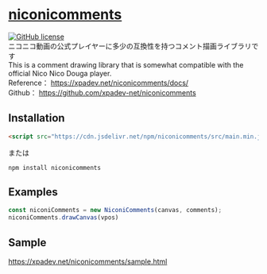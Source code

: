 # [niconicomments](https://xpadev.net/niconicomments/)
[![GitHub license](https://img.shields.io/badge/license-MIT-blue.svg)](https://github.com/xpadev_net/niconicomments/LICENSE)  
ニコニコ動画の公式プレイヤーに多少の互換性を持つコメント描画ライブラリです  
This is a comment drawing library that is somewhat compatible with the official Nico Nico Douga player.  
Reference： https://xpadev.net/niconicomments/docs/  
Github： https://github.com/xpadev-net/niconicomments  

## Installation
```html
<script src="https://cdn.jsdelivr.net/npm/niconicomments/src/main.min.js"></script>
```
または
```
npm install niconicomments
```

## Examples
```javascript
const niconiComments = new NiconiComments(canvas, comments);
niconiComments.drawCanvas(vpos)
```

## Sample
https://xpadev.net/niconicomments/sample.html
